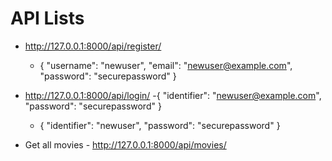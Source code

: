 # API Lists

- http://127.0.0.1:8000/api/register/
  - {
    "username": "newuser",
    "email": "newuser@example.com",
    "password": "securepassword"
    }
- http://127.0.0.1:8000/api/login/
  -{
  "identifier": "newuser@example.com",
  "password": "securepassword"
  }

  - {
    "identifier": "newuser",
    "password": "securepassword"
    }

- Get all movies - http://127.0.0.1:8000/api/movies/
